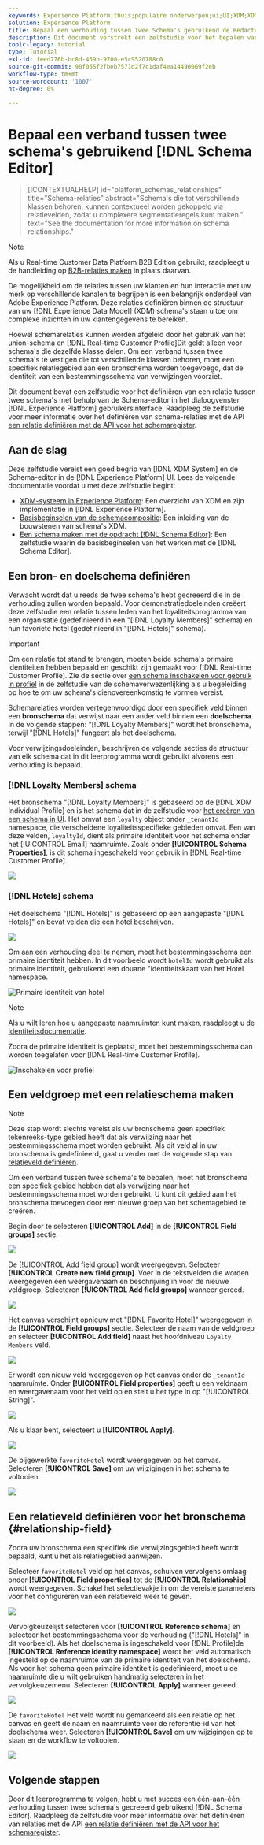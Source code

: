 ```yaml
---
keywords: Experience Platform;thuis;populaire onderwerpen;ui;UI;XDM;XDM systeem;ervaringsgegevensmodel;Ervaar gegevensmodel;Gegevensmodel;Gegevensmodel;Gegevensmodel;Schema redacteur;Schema;Schema;schema's;Schema's;creëren;verhouding;Verhouding;verwijzing;Verwijzing;
solution: Experience Platform
title: Bepaal een verhouding tussen Twee Schema's gebruikend de Redacteur van het Schema
description: Dit document verstrekt een zelfstudie voor het bepalen van een verband tussen twee schema's gebruikend de Redacteur van het Schema in het gebruikersinterface van het Experience Platform.
topic-legacy: tutorial
type: Tutorial
exl-id: feed776b-bc8d-459b-9700-e5c9520788c0
source-git-commit: 90f055f2fbeb7571d2f7c1daf4ea14490069f2eb
workflow-type: tm+mt
source-wordcount: '1007'
ht-degree: 0%

---
```


# Bepaal een verband tussen twee schema&#39;s gebruikend [!DNL Schema Editor]

>[!CONTEXTUALHELP]
>id="platform_schemas_relationships"
>title="Schema-relaties"
>abstract="Schema&#39;s die tot verschillende klassen behoren, kunnen contextueel worden gekoppeld via relatievelden, zodat u complexere segmentatieregels kunt maken."
>text="See the documentation for more information on schema relationships."

>[!NOTE]
>
>Als u Real-time Customer Data Platform B2B Edition gebruikt, raadpleegt u de handleiding op [B2B-relaties maken](./relationship-b2b.md) in plaats daarvan.

De mogelijkheid om de relaties tussen uw klanten en hun interactie met uw merk op verschillende kanalen te begrijpen is een belangrijk onderdeel van Adobe Experience Platform. Deze relaties definiëren binnen de structuur van uw [!DNL Experience Data Model] (XDM) schema&#39;s staan u toe om complexe inzichten in uw klantengegevens te bereiken.

Hoewel schemarelaties kunnen worden afgeleid door het gebruik van het union-schema en [!DNL Real-time Customer Profile]Dit geldt alleen voor schema&#39;s die dezelfde klasse delen. Om een verband tussen twee schema&#39;s te vestigen die tot verschillende klassen behoren, moet een specifiek relatiegebied aan een bronschema worden toegevoegd, dat de identiteit van een bestemmingsschema van verwijzingen voorziet.

Dit document bevat een zelfstudie voor het definiëren van een relatie tussen twee schema&#39;s met behulp van de Schema-editor in het dialoogvenster [!DNL Experience Platform] gebruikersinterface. Raadpleeg de zelfstudie voor meer informatie over het definiëren van schema-relaties met de API [een relatie definiëren met de API voor het schemaregister](relationship-api.md).

## Aan de slag

Deze zelfstudie vereist een goed begrip van [!DNL XDM System] en de Schema-editor in de [!DNL Experience Platform] UI. Lees de volgende documentatie voordat u met deze zelfstudie begint:

* [XDM-systeem in Experience Platform](../home.md): Een overzicht van XDM en zijn implementatie in [!DNL Experience Platform].
* [Basisbeginselen van de schemacompositie](../schema/composition.md): Een inleiding van de bouwstenen van schema&#39;s XDM.
* [Een schema maken met de opdracht [!DNL Schema Editor]](create-schema-ui.md): Een zelfstudie waarin de basisbeginselen van het werken met de [!DNL Schema Editor].

## Een bron- en doelschema definiëren

Verwacht wordt dat u reeds de twee schema&#39;s hebt gecreeerd die in de verhouding zullen worden bepaald. Voor demonstratiedoeleinden creëert deze zelfstudie een relatie tussen leden van het loyaliteitsprogramma van een organisatie (gedefinieerd in een &quot;[!DNL Loyalty Members]&quot; schema) en hun favoriete hotel (gedefinieerd in &quot;[!DNL Hotels]&quot; schema).

>[!IMPORTANT]
>
>Om een relatie tot stand te brengen, moeten beide schema&#39;s primaire identiteiten hebben bepaald en geschikt zijn gemaakt voor [!DNL Real-time Customer Profile]. Zie de sectie over [een schema inschakelen voor gebruik in profiel](./create-schema-ui.md#profile) in de zelfstudie van de schemaverwezenlijking als u begeleiding op hoe te om uw schema&#39;s dienovereenkomstig te vormen vereist.

Schemarelaties worden vertegenwoordigd door een specifiek veld binnen een **bronschema** dat verwijst naar een ander veld binnen een **doelschema**. In de volgende stappen: &quot;[!DNL Loyalty Members]&quot; wordt het bronschema, terwijl &quot;[!DNL Hotels]&quot; fungeert als het doelschema.

Voor verwijzingsdoeleinden, beschrijven de volgende secties de structuur van elk schema dat in dit leerprogramma wordt gebruikt alvorens een verhouding is bepaald.

### [!DNL Loyalty Members] schema

Het bronschema &quot;[!DNL Loyalty Members]&quot; is gebaseerd op de [!DNL XDM Individual Profile] en is het schema dat in de zelfstudie voor [het creëren van een schema in UI](create-schema-ui.md). Het omvat een `loyalty` object onder `_tenantId` namespace, die verscheidene loyaliteitsspecifieke gebieden omvat. Een van deze velden, `loyaltyId`, dient als primaire identiteit voor het schema onder het [!UICONTROL Email] naamruimte. Zoals onder **[!UICONTROL Schema Properties]**, is dit schema ingeschakeld voor gebruik in [!DNL Real-time Customer Profile].

![](../images/tutorials/relationship/loyalty-members.png)

### [!DNL Hotels] schema

Het doelschema &quot;[!DNL Hotels]&quot; is gebaseerd op een aangepaste &quot;[!DNL Hotels]&quot; en bevat velden die een hotel beschrijven.

![](../images/tutorials/relationship/hotels.png)

Om aan een verhouding deel te nemen, moet het bestemmingsschema een primaire identiteit hebben. In dit voorbeeld wordt `hotelId` wordt gebruikt als primaire identiteit, gebruikend een douane &quot;identiteitskaart van het Hotel namespace.

![Primaire identiteit van hotel](../images/tutorials/relationship/hotel-identity.png)

>[!NOTE]
>
>Als u wilt leren hoe u aangepaste naamruimten kunt maken, raadpleegt u de [Identiteitsdocumentatie](../../identity-service/namespaces.md#manage-namespaces).

Zodra de primaire identiteit is geplaatst, moet het bestemmingsschema dan worden toegelaten voor [!DNL Real-time Customer Profile].

![Inschakelen voor profiel](../images/tutorials/relationship/hotel-profile.png)

## Een veldgroep met een relatieschema maken

>[!NOTE]
>
>Deze stap wordt slechts vereist als uw bronschema geen specifiek tekenreeks-type gebied heeft dat als verwijzing naar het bestemmingsschema moet worden gebruikt. Als dit veld al in uw bronschema is gedefinieerd, gaat u verder met de volgende stap van [relatieveld definiëren](#relationship-field).

Om een verband tussen twee schema&#39;s te bepalen, moet het bronschema een specifiek gebied hebben dat als verwijzing naar het bestemmingsschema moet worden gebruikt. U kunt dit gebied aan het bronschema toevoegen door een nieuwe groep van het schemagebied te creëren.

Begin door te selecteren **[!UICONTROL Add]** in de **[!UICONTROL Field groups]** sectie.

![](../images/tutorials/relationship/loyalty-add-field-group.png)

De [!UICONTROL Add field group] wordt weergegeven. Selecteer **[!UICONTROL Create new field group]**. Voer in de tekstvelden die worden weergegeven een weergavenaam en beschrijving in voor de nieuwe veldgroep. Selecteren **[!UICONTROL Add field groups]** wanneer gereed.

![](../images/tutorials/relationship/create-field-group.png)

Het canvas verschijnt opnieuw met &quot;[!DNL Favorite Hotel]&quot; weergegeven in de **[!UICONTROL Field groups]** sectie. Selecteer de naam van de veldgroep en selecteer **[!UICONTROL Add field]** naast het hoofdniveau `Loyalty Members` veld.

![](../images/tutorials/relationship/loyalty-add-field.png)

Er wordt een nieuw veld weergegeven op het canvas onder de `_tenantId` naamruimte. Onder **[!UICONTROL Field properties]** geeft u een veldnaam en weergavenaam voor het veld op en stelt u het type in op &quot;[!UICONTROL String]&quot;.

![](../images/tutorials/relationship/relationship-field-details.png)

Als u klaar bent, selecteert u **[!UICONTROL Apply]**.

![](../images/tutorials/relationship/relationship-field-apply.png)

De bijgewerkte `favoriteHotel` wordt weergegeven op het canvas. Selecteren **[!UICONTROL Save]** om uw wijzigingen in het schema te voltooien.

![](../images/tutorials/relationship/relationship-field-save.png)

## Een relatieveld definiëren voor het bronschema {#relationship-field}

Zodra uw bronschema een specifiek die verwijzingsgebied heeft wordt bepaald, kunt u het als relatiegebied aanwijzen.

Selecteer `favoriteHotel` veld op het canvas, schuiven vervolgens omlaag onder **[!UICONTROL Field properties]** tot de **[!UICONTROL Relationship]** wordt weergegeven. Schakel het selectievakje in om de vereiste parameters voor het configureren van een relatieveld weer te geven.

![](../images/tutorials/relationship/relationship-checkbox.png)

Vervolgkeuzelijst selecteren voor **[!UICONTROL Reference schema]** en selecteer het bestemmingsschema voor de verhouding (&quot;[!DNL Hotels]&quot; in dit voorbeeld). Als het doelschema is ingeschakeld voor [!DNL Profile]de **[!UICONTROL Reference identity namespace]** wordt het veld automatisch ingesteld op de naamruimte van de primaire identiteit van het doelschema. Als voor het schema geen primaire identiteit is gedefinieerd, moet u de naamruimte die u wilt gebruiken handmatig selecteren in het vervolgkeuzemenu. Selecteren **[!UICONTROL Apply]** wanneer gereed.

![](../images/tutorials/relationship/reference-schema-id-namespace.png)

De `favoriteHotel` Het veld wordt nu gemarkeerd als een relatie op het canvas en geeft de naam en naamruimte voor de referentie-id van het doelschema weer. Selecteren **[!UICONTROL Save]** om uw wijzigingen op te slaan en de workflow te voltooien.

![](../images/tutorials/relationship/relationship-save.png)

## Volgende stappen

Door dit leerprogramma te volgen, hebt u met succes een één-aan-één verhouding tussen twee schema&#39;s gecreeerd gebruikend [!DNL Schema Editor]. Raadpleeg de zelfstudie voor meer informatie over het definiëren van relaties met de API [een relatie definiëren met de API voor het schemaregister](relationship-api.md).

